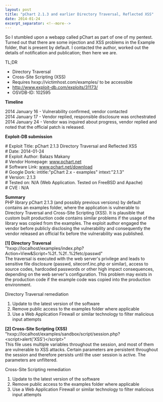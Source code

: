 ```yaml
---
layout: post
title: "pChart 2.1.3 and earlier Directory Traversal, Reflected XSS"
date: 2014-01-24
excerpt_separator: <!--more-->
---
```


So I stumbled upon a webapp called pChart as part of one of my pentest. Turned out that there are some injection and XSS problems in the Example folder, that is present by default. I contacted the author, worked out the details of notification and publication; then here we are.

TL;DR
* Directory Traversal
* Cross-Site Scripting (XSS)
* Requires hxxp://victimhost.com/examples/ to be accessible
* http://www.exploit-db.com/exploits/31173/
* OSVDB-ID: 102595
<!--more-->

**Timeline**

2014 January 16 - Vulnerability confirmed, vendor contacted  
2014 January 17 - Vendor replied, responsible disclosure was orchestrated  
2014 January 24 - Vendor was inquired about progress, vendor replied
and noted that the official patch is released.  

**Exploit-DB submission**

\# Exploit Title: pChart 2.1.3 Directory Traversal and Reflected XSS  
\# Date: 2014-01-24  
\# Exploit Author: Balazs Makany  
\# Vendor Homepage: www.pchart.net  
\# Software Link: www.pchart.net/download  
\# Google Dork: intitle:"pChart 2.x - examples" intext:"2.1.3"  
\# Version: 2.1.3  
\# Tested on: N/A (Web Application. Tested on FreeBSD and Apache)  
\# CVE : N/A  

**Summary**  
PHP library pChart 2.1.3 (and possibly previous versions) by default contains an examples folder, where the application is vulnerable to Directory Traversal and Cross-Site Scripting (XSS). It is plausible that custom built production code contains similar problems if the usage of the library was copied from the examples. The exploit author engaged the vendor before publicly disclosing the vulnerability and consequently the vendor released an official fix before the vulnerability was published.

**[1] Directory Traversal**  
"hxxp://localhost/examples/index.php?Action=View&amp;Script=%2f..%2f..%2fetc/passwd"  
The traversal is executed with the web server's privilege and leads to sensitive file disclosure (passwd, siteconf.inc.php or similar), access to source codes, hardcoded passwords or other high impact consequences, depending on the web server's configuration. This problem may exists in the production code if the example code was copied into the production environment.

Directory Traversal remediation  
1. Update to the latest version of the software  
2. Remove public access to the examples folder where applicable  
3. Use a Web Application Firewall or similar technology to filter malicious input attempts  


**[2] Cross-Site Scripting (XSS)**  
"hxxp://localhost/examples/sandbox/script/session.php?&lt;script&gt;alert('XSS')&lt;/script&gt;"  
This file uses multiple variables throughout the session, and most of them are vulnerable to XSS attacks. Certain parameters are persistent throughout the session and therefore persists until the user session is active. The parameters are unfiltered.

Cross-Site Scripting remediation  
1. Update to the latest version of the software  
2. Remove public access to the examples folder where applicable  
3. Use a Web Application Firewall or similar technology to filter malicious input attempts  

